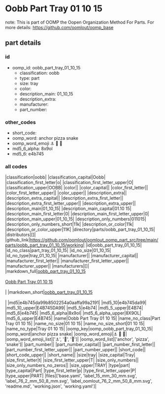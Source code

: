 # Oobb Part Tray 01 10 15  

note: This is part of OOMP the Oopen Organization Method For Parts. For more details: https://github.com/oomlout/oomp_base

##  part details





### id
* oomp_id: oobb_part_tray_01_10_15
  * classification: oobb
  * type: part
  * size: tray
  * color: 
  * description_main: 01_10_15
  * description_extra: 
  * manufacturer: 
  * part_number: 

### other_codes
* short_code: 
* oomp_word: anchor pizza snake
* oomp_word_emoji :anchor: :pizza: :snake:
* md5_6_alpha: 8x9ol
* md5_6: e4b745

### all codes 
|classification|oobb|
|classification_capital|Oobb|
|classification_first_letter|o|
|classification_first_letter_upper|O|
|classification_upper|OOBB|
|color||
|color_capital||
|color_first_letter||
|color_first_letter_upper||
|color_upper||
|description_extra||
|description_extra_capital||
|description_extra_first_letter||
|description_extra_first_letter_upper||
|description_extra_upper||
|description_main|01_10_15|
|description_main_capital|01.10 15|
|description_main_first_letter|0|
|description_main_first_letter_upper|0|
|description_main_upper|01_10_15|
|description_only_numbers|011015|
|description_only_numbers_short|11k|
|description_or_color|11k|
|description_or_color_upper|11K|
|directory|parts/oobb_part_tray_01_10_15|
|distributors|[]|
|github_link|https://github.com/oomlout/oomlout_oomp_part_src/tree/main/parts/oobb_part_tray_01_10_15/working|
|id|oobb_part_tray_01_10_15|
|id_no_class|part_tray_01_10_15|
|id_no_size|01_10_15|
|id_no_type|tray_01_10_15|
|manufacturer||
|manufacturer_capital||
|manufacturer_first_letter||
|manufacturer_first_letter_upper||
|manufacturer_upper||
|manufacturers|[]|
|markdown_full|[oobb_part_tray_01_10_15](https://github.com/oomlout/oomlout_oomp_part_src/tree/main/parts/oobb_part_tray_01_10_15/working)<br>[](https://github.com/oomlout/oomlout_oomp_part_src/tree/main/parts/oobb_part_tray_01_10_15/working)<br>[Oobb Part Tray 01 10 15](https://github.com/oomlout/oomlout_oomp_part_src/tree/main/parts/oobb_part_tray_01_10_15/working)<br><br>|
|markdown_short|[oobb_part_tray_01_10_15](https://github.com/oomlout/oomlout_oomp_part_src/tree/main/parts/oobb_part_tray_01_10_15/working)<br><br>|
|md5|e4b745da99b8502254a0aaffa99a2191|
|md5_10|e4b745da99|
|md5_10_upper|E4B745DA99|
|md5_5|e4b74|
|md5_5_upper|E4B74|
|md5_6|e4b745|
|md5_6_alpha|8x9ol|
|md5_6_alpha_upper|8X9OL|
|md5_6_upper|E4B745|
|name|Oobb Part Tray 01 10 15|
|name_no_class|Part Tray 01 10 15|
|name_no_size|01 10 15|
|name_no_size_short|01 10 15|
|name_no_type|Tray 01 10 15|
|oomp_key|oomp_oobb_part_tray_01_10_15|
|oomp_word|anchor pizza snake|
|oomp_word_emoji|:anchor: :pizza: :snake:|
|oomp_word_emoji_list|[':anchor:', ':pizza:', ':snake:']|
|oomp_word_list|['anchor', 'pizza', 'snake']|
|part_number||
|part_number_capital||
|part_number_first_letter||
|part_number_first_letter_upper||
|part_number_upper||
|short_code||
|short_code_upper||
|short_name||
|size|tray|
|size_capital|Tray|
|size_first_letter|t|
|size_first_letter_upper|T|
|size_only_numbers||
|size_only_numbers_no_zeros||
|size_upper|TRAY|
|type|part|
|type_capital|Part|
|type_first_letter|p|
|type_first_letter_upper|P|
|type_upper|PART|
|files|['base.yaml', 'label_15_mm_30_mm.svg', 'label_76_2_mm_50_8_mm.svg', 'label_oomlout_76_2_mm_50_8_mm.svg', 'readme.md', 'working.json', 'working.yaml']|
